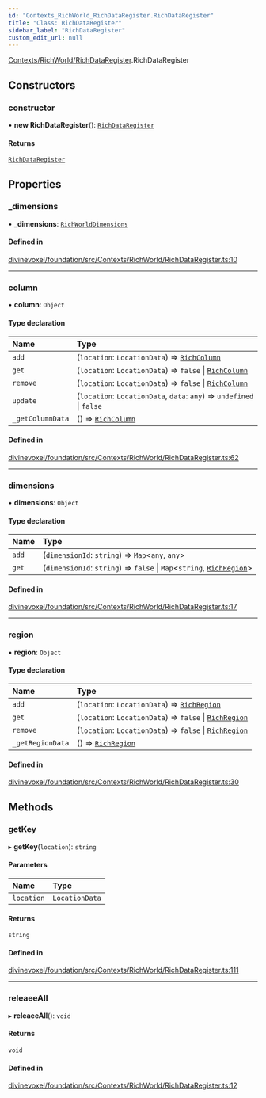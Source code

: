 ```yaml
---
id: "Contexts_RichWorld_RichDataRegister.RichDataRegister"
title: "Class: RichDataRegister"
sidebar_label: "RichDataRegister"
custom_edit_url: null
---
```


[Contexts/RichWorld/RichDataRegister](../modules/Contexts_RichWorld_RichDataRegister.md).RichDataRegister

## Constructors

### constructor

• **new RichDataRegister**(): [`RichDataRegister`](Contexts_RichWorld_RichDataRegister.RichDataRegister.md)

#### Returns

[`RichDataRegister`](Contexts_RichWorld_RichDataRegister.RichDataRegister.md)

## Properties

### \_dimensions

• **\_dimensions**: [`RichWorldDimensions`](../modules/Data_Types_RichWorldData_types.md#richworlddimensions)

#### Defined in

[divinevoxel/foundation/src/Contexts/RichWorld/RichDataRegister.ts:10](https://github.com/lucasdamianjohnson/DivineVoxelEngine/blob/596fa7391478620ed460dfb4856ff0a763b91c49/divinevoxel/foundation/src/Contexts/RichWorld/RichDataRegister.ts#L10)

___

### column

• **column**: `Object`

#### Type declaration

| Name | Type |
| :------ | :------ |
| `add` | (`location`: `LocationData`) => [`RichColumn`](../modules/Data_Types_RichWorldData_types.md#richcolumn) |
| `get` | (`location`: `LocationData`) => ``false`` \| [`RichColumn`](../modules/Data_Types_RichWorldData_types.md#richcolumn) |
| `remove` | (`location`: `LocationData`) => ``false`` \| [`RichColumn`](../modules/Data_Types_RichWorldData_types.md#richcolumn) |
| `update` | (`location`: `LocationData`, `data`: `any`) => `undefined` \| ``false`` |
| `_getColumnData` | () => [`RichColumn`](../modules/Data_Types_RichWorldData_types.md#richcolumn) |

#### Defined in

[divinevoxel/foundation/src/Contexts/RichWorld/RichDataRegister.ts:62](https://github.com/lucasdamianjohnson/DivineVoxelEngine/blob/596fa7391478620ed460dfb4856ff0a763b91c49/divinevoxel/foundation/src/Contexts/RichWorld/RichDataRegister.ts#L62)

___

### dimensions

• **dimensions**: `Object`

#### Type declaration

| Name | Type |
| :------ | :------ |
| `add` | (`dimensionId`: `string`) => `Map`\<`any`, `any`\> |
| `get` | (`dimensionId`: `string`) => ``false`` \| `Map`\<`string`, [`RichRegion`](../modules/Data_Types_RichWorldData_types.md#richregion)\> |

#### Defined in

[divinevoxel/foundation/src/Contexts/RichWorld/RichDataRegister.ts:17](https://github.com/lucasdamianjohnson/DivineVoxelEngine/blob/596fa7391478620ed460dfb4856ff0a763b91c49/divinevoxel/foundation/src/Contexts/RichWorld/RichDataRegister.ts#L17)

___

### region

• **region**: `Object`

#### Type declaration

| Name | Type |
| :------ | :------ |
| `add` | (`location`: `LocationData`) => [`RichRegion`](../modules/Data_Types_RichWorldData_types.md#richregion) |
| `get` | (`location`: `LocationData`) => ``false`` \| [`RichRegion`](../modules/Data_Types_RichWorldData_types.md#richregion) |
| `remove` | (`location`: `LocationData`) => ``false`` \| [`RichRegion`](../modules/Data_Types_RichWorldData_types.md#richregion) |
| `_getRegionData` | () => [`RichRegion`](../modules/Data_Types_RichWorldData_types.md#richregion) |

#### Defined in

[divinevoxel/foundation/src/Contexts/RichWorld/RichDataRegister.ts:30](https://github.com/lucasdamianjohnson/DivineVoxelEngine/blob/596fa7391478620ed460dfb4856ff0a763b91c49/divinevoxel/foundation/src/Contexts/RichWorld/RichDataRegister.ts#L30)

## Methods

### getKey

▸ **getKey**(`location`): `string`

#### Parameters

| Name | Type |
| :------ | :------ |
| `location` | `LocationData` |

#### Returns

`string`

#### Defined in

[divinevoxel/foundation/src/Contexts/RichWorld/RichDataRegister.ts:111](https://github.com/lucasdamianjohnson/DivineVoxelEngine/blob/596fa7391478620ed460dfb4856ff0a763b91c49/divinevoxel/foundation/src/Contexts/RichWorld/RichDataRegister.ts#L111)

___

### releaeeAll

▸ **releaeeAll**(): `void`

#### Returns

`void`

#### Defined in

[divinevoxel/foundation/src/Contexts/RichWorld/RichDataRegister.ts:12](https://github.com/lucasdamianjohnson/DivineVoxelEngine/blob/596fa7391478620ed460dfb4856ff0a763b91c49/divinevoxel/foundation/src/Contexts/RichWorld/RichDataRegister.ts#L12)
